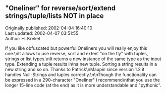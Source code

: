## "Oneliner" for reverse/sort/extend strings/tuple/lists NOT in place  
Originally published: 2002-04-04 16:40:10  
Last updated: 2002-04-07 03:51:55  
Author: H. Krekel  
  
If you like obfuscated but powerful Oneliners you will really enjoy this one.\nIt allows to use reverse, sort and extent "on the fly" with tuples, strings or list types.\nIt returns a new instance of the same type as the input type. Extending a tuple results in\na new tuple. Sorting a string results in a new string and so on. Thanks to Patrick\nMaupin since version 1.2 it handles Null-Strings and tuples correctly.\n\nThough the functionality can be expressed in a 290-character "Oneliner" i recommend\nthat you use the longer 15-line code (at the end) as it is more understandable and "pythonic".